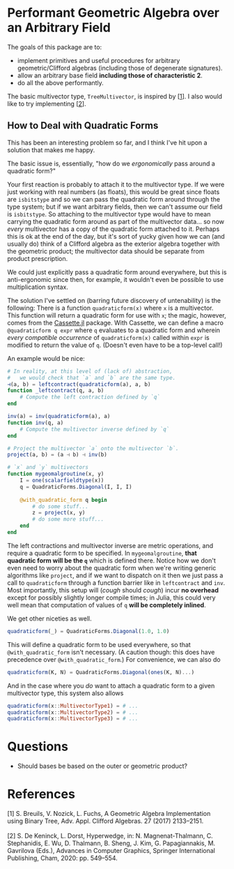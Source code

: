 # Performant Geometric Algebra over an Arbitrary Field

The goals of this package are to:
* implement primitives and useful procedures
    for arbitrary geometric/Clifford algebras
    (including those of degenerate signatures).
* allow an arbitrary base field __including those of characteristic 2__.
* do all the above performantly.

The basic multivector type, `TreeMultivector`,
  is inspired by [[1](#Breuils2017)].
I also would like to try implementing [[2](#DeKeninck2020)].

## How to Deal with Quadratic Forms
This has been an interesting problem so far,
  and I think I've hit upon a solution that makes me happy.

The basic issue is, essentially,
  "how do we _ergonomically_ pass around a quadratic form?"

Your first reaction is probably to attach it to the multivector type.
If we were just working with real numbers (as floats),
  this would be great since floats are `isbitstype`
  and so we can pass the quadratic form around through the type system;
  but if we want arbitrary fields,
  then we can't assume our field is `isbitstype`.
So attaching to the multivector type would have to mean
  carrying the quadratic form around as part of the multivector data...
  so now _every_ multivector has a copy of the quadratic form attached to it.
Perhaps this is ok at the end of the day,
  but it's sort of yucky given how we can (and usually do)
  think of a Clifford algebra as the exterior algebra
  together with the geometric product;
  the multivector data should be separate from product prescription.

We could just explicitly pass a quadratic form around everywhere,
  but this is anti-ergonomic since then, for example,
  it wouldn't even be possible to use multiplication syntax.

The solution I've settled on
  (barring future discovery of untenability)
  is the following:
There is a function `quadraticform(x)` where `x` is a multivector.
This function will return a quadratic form for use with `x`;
  the magic, however, comes from the
  [Cassette.jl](https://github.com/JuliaLabs/Cassette.jl)
  package.
With Cassette,
  we can define a macro `@quadraticform q expr`
  where `q` evaluates to a quadratic form
  and wherein _every compatible occurrence_
  of `quadraticform(x)` called within `expr`
  is modified to return the value of `q`.
(Doesn't even have to be a top-level call!)

An example would be nice:
```julia
# In reality, at this level of (lack of) abstraction,
#   we would check that `a` and `b` are the same type.
⊣(a, b) = leftcontract(quadraticform(a), a, b)
function _leftcontract(q, a, b)
    # Compute the left contraction defined by `q`
end

inv(a) = inv(quadraticform(a), a)
function inv(q, a)
    # Compute the multivector inverse defined by `q`
end

# Project the multivector `a` onto the multivector `b`.
project(a, b) = (a ⊣ b) ⊣ inv(b)

# `x` and `y` multivectors
function mygeomalgroutine(x, y)
    I = one(scalarfieldtype(x))
    q = QuadraticForms.Diagonal(I, I, I)
    
    @with_quadratic_form q begin
        # do some stuff...
        z = project(x, y)
        # do some more stuff...
    end
end
```
The left contractions and multivector inverse are metric operations,
  and require a quadratic form to be specified.
In `mygeomalgroutine`,
  __that quadratic form will be the `q`__ which is defined there.
Notice how we don't even need to worry about the quadratic form
  when we're writing generic algorithms like `project`,
  and if we want to dispatch on it
  then we just pass a call to `quadraticform` through a function barrier
  like in `leftcontract` and `inv`.
Most importantly,
  this setup will (_cough_ should _cough_) incur __no overhead__
  except for possibly slightly longer compile times;
  in Julia, this could very well mean that computation of values of `q`
  __will be completely inlined__.

We get other niceties as well.
```julia
quadraticform(_) = QuadraticForms.Diagonal(1.0, 1.0)
```
This will define a quadratic form to be used everywhere,
  so that `@with_quadratic_form` isn't necessary.
(A caution though: this does have precedence over `@with_quadratic_form`.)
For convenience, we can also do
```julia
quadraticform(K, N) = QuadraticForms.Diagonal(ones(K, N)...)
```
And in the case where you _do_
  want to attach a quadratic form to a given multivector type,
  this system also allows
```julia
quadraticform(x::MultivectorType1) = # ...
quadraticform(x::MultivectorType2) = # ...
quadraticform(x::MultivectorType3) = # ...
```

# Questions
* Should bases be based on the outer or geometric product?

# References
<a id="Breuils2017">
[1] S. Breuils, V. Nozick, L. Fuchs,
  A Geometric Algebra Implementation using Binary Tree,
  Adv. Appl. Clifford Algebras. 27 (2017) 2133–2151.
</a>
<br/><br/>
<a id="DeKeninck2020">
[2] S. De Keninck, L. Dorst, Hyperwedge,
  in: N. Magnenat-Thalmann, C. Stephanidis, E. Wu, D. Thalmann, B. Sheng,
  J. Kim, G. Papagiannakis, M. Gavrilova (Eds.),
  Advances in Computer Graphics,
  Springer International Publishing, Cham, 2020: pp. 549–554.
</a>
